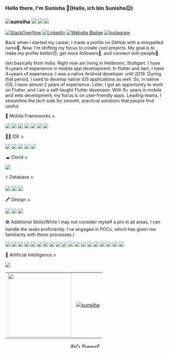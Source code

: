 ### Hello there, I'm Sunisha 👋(Hallo, ich bin Sunisha😉) 
### <p align="left"> <img src="https://komarev.com/ghpvc/?username=sunsiha&label=Profile%20views&color=228B22&style=flat?" alt="sunsiha"/> <a href="https://github.com/sunsiha/"><img src="https://img.shields.io/github/followers/sunsiha?color=%228B22&label=GitHub%20Followers%20%3A&style=flat"/></a>  <a href="https://github.com/sunsiha?tab=repositories"><img src="https://badges.frapsoft.com/os/v2/open-source.svg?v=103&style=flat"/></a>  <a href="https://github.com/Naereen/badges&style=flat"><img src="https://img.shields.io/badge/badges-awesome-green.svg"/></a>

[![StackOverflow](https://img.shields.io/badge/Stack_Overflow-FE7A16?style=flat&amp;logo=stack-overflow&amp;logoColor=white)](https://stackoverflow.com/users/5146756/sunisha-guptan) [![LinkedIn](https://img.shields.io/badge/linkedin-%230077B5.svg?&style=flat&logo=linkedin&logoColor=white)](https://www.linkedin.com/in/sunisha-kizhakkethil-ramankutty-7b23bb87/) [![Website Badge](https://img.shields.io/badge/-Website-228B22?style=flat&logo=Google-Chrome&logoColor=white)](https://sunisha-portfolio.web.app/#/) [![Instagram](https://img.shields.io/badge/instagram-%ff5851db.svg?color=C13584&style=flat&logo=instagram&logoColor=white)](https://www.instagram.com/sunisha_guptan/)

Back when I started my career, I made a profile on GitHub with a misspelled name🤣. Now, I'm shifting my focus to create cool projects. My goal is to make my profile better😊, get more followers🤩, and connect with people🥰.
<!-- VISTAS DEL PERFIL -->
Iam basically from India. Right now am living in Heilbronn, Stuttgart. I have 9+years of experience in mobile app development. In flutter and dart, I have 4+years of experience. 
I was a native Android developer until 2019. During that period, I used to develop native iOS applications as well. So, in native iOS, I have almost 2 years of experience. Later, I got an opportunity to work on Flutter, and I am a self-taught Flutter developer. With 9+ years in mobile and web development, my focus is on user-friendly apps. Leading teams, I streamline the tech side for smooth, practical solutions that people find useful.

📱 Mobile Frameworks 🔝
<p>
<div align="left">
  <img src="https://img.shields.io/badge/Flutter-02569B?style=flat&logo=flutter&logoColor=white&labelColor=black">
  <img src="https://img.shields.io/badge/Dart-0175C2?style=flat&logo=dart&logoColor=white&labelColor=black">
  <img src="https://img.shields.io/badge/Android-3DDC84?style=flat&logo=android&logoColor=white&labelColor=black">
  <img src="https://img.shields.io/badge/Java-red?style=flat&logo=java&logoColor=white&labelColor=black">
  <img src="https://img.shields.io/badge/kotlin-B125EA?style=flat&logo=kotlin&logoColor=white&labelColor=black">
  <img src="https://img.shields.io/badge/iOS-black?style=flat&logo=ios&logoColor=black&labelColor=white">
  <img src="https://img.shields.io/badge/swift-FA7343?style=flat&logo=swift&logoColor=white&labelColor=black">
</div>
</p>
👩‍💻 IDE 🔝
<p>
<div align="left">
  <img src="https://img.shields.io/badge/Android_Studio-3DDC84?style=flat&logo=android-studio&logoColor=white">
  <img src="https://img.shields.io/badge/Xcode-007ACC?style=flat&logo=Xcode&logoColor=white">
  <img src="https://img.shields.io/badge/VSCode-0078D4?style=flat&logo=visual%20studio%20code&logoColor=white">
  <img src="https://img.shields.io/badge/IntelliJ_IDEA-000000.svg?style=flat&logo=intellij-idea&logoColor=white">
  <img src="https://img.shields.io/badge/Eclipse-2C2255?style=flat&logo=eclipse&logoColor=white">
</div>
</p>
☁ Cloud 🔝
<p>
<div align="left">
  <img src="https://img.shields.io/badge/Codemagic-F45E3F?style=flat&logo=Codemagic&logoColor=white">
</div>
</p>
⚡ Database 🔝
<p>
<div align="left">
  <img src="https://img.shields.io/badge/MySQL-005C84?style=flat&logo=mysql&logoColor=white">
  <img src="https://img.shields.io/badge/Sqlite-003B57?style=flat&logo=sqlite&logoColor=white">
  <img src="https://img.shields.io/badge/Realm-39477F?style=flat&logo=realm&logoColor=white">
</div>
</p>
🖍 Design 🔝
<p>
<div align="left">
  <img src="https://img.shields.io/badge/Figma-F24E1E?style=flat&logo=figma&logoColor=white">
  <img src="https://img.shields.io/badge/Adobe%20Photoshop-31A8FF?style=flat&logo=Adobe%20Photoshop&logoColor=black">
  <img src="https://img.shields.io/badge/Adobe%20XD-470137?style=flat&logo=Adobe%20XD&logoColor=#FF61F6">
</div>
</p>
<p>
🛠 Additional Skills(While I may not consider myself a pro in all areas, I can handle the tasks proficiently. I've engaged in POCs, which has given me familiarity with these processes.)
<div align="left">
  <img src="https://img.shields.io/badge/Git-100000?style=flat&logo=git&logoColor=white">
  <img src="https://img.shields.io/badge/GitHub-100000?style=flat&logo=github&logoColor=white">
  <img src="https://img.shields.io/badge/GitLab-330F63?style=flat&logo=gitlab&logoColor=white">
  <img src="https://img.shields.io/badge/Bitbucket-0747a6?style=flat&logo=bitbucket&logoColor=white">
  <img src="https://img.shields.io/badge/mac%20os-000000?style=flat&logo=apple&logoColor=white">
  <img src="https://img.shields.io/badge/React-20232A?style=flat&logo=react&logoColor=61DAFB">
  <img src="https://img.shields.io/badge/-HTML-c58545?style=flat&logo=html5&logoColor=c58545&labelColor=282828">
  <img src="https://img.shields.io/badge/-CSS-d1a01f?style=flat&logo=css3&logoColor=d1a01f&labelColor=282828">
  <img src="https://img.shields.io/badge/-Python-98b982?style=flat&logo=python&logoColor=98b982&labelColor=282828">
  <img src="https://img.shields.io/badge/Angular-DD0031?style=flat&logo=angular&logoColor=white">
  <img src="https://img.shields.io/badge/Jenkins-D24939?style=flat&logo=Jenkins&logoColor=white">
  <img src="https://img.shields.io/badge/Docker-2CA5E0?style=flat&logo=docker&logoColor=white">
  <img src="https://img.shields.io/badge/Swagger-85EA2D?style=lat&logo=Swagger&logoColor=white">
  <img src="https://img.shields.io/badge/firebase-ffca28?style=flat&logo=firebase&logoColor=black">
  <img src="https://img.shields.io/badge/Jira-0052CC?style=flat&logo=Jira&logoColor=white">
  <img src="https://img.shields.io/badge/Trello-0052CC?style=flat&logo=trello&logoColor=white">
  <img src="https://img.shields.io/badge/Microsoft_Word-2B579A?style=flat&logo=microsoft-word&logoColor=white">
  <img src="https://img.shields.io/badge/Microsoft_PowerPoint-B7472A?style=flat&logo=microsoft-powerpoint&logoColor=white">
  <img src="https://img.shields.io/badge/Microsoft_Excel-217346?style=flat&logo=microsoft-excel&logoColor=white">
</div>
</p>
🤖 Artificial Intelligence 🔝
<p>
<div align="left">
  <img src="https://img.shields.io/badge/ChatGPT-74aa9c?style=flat&logo=openai&logoColor=white">
</div>
</p>
<table style="border: none;">
  <tr>
    <td>
      <a href="https://github.com/kurt-liao/so-stats">
        <img height="200" src="https://so-stats-kurt-liao.vercel.app/api?user=5146756" />
      </a>
    </td>
    <td>
      <a href="https://github.com/ryo-ma/github-profile-trophy">
        <img src="https://github-profile-trophy.vercel.app/?username=sunsiha&theme=dracula&column=7" alt="sunsiha" />
      </a>
    </td>
  </tr>
</table>
<p align="center">𝓛𝓮𝓽'𝓼 𝓒𝓸𝓷𝓷𝓮𝓬𝓽!<p align="center">
<!--
**Sunsiha/sunsiha** is a ✨ _special_ ✨ repository because its `README.md` (this file) appears on your GitHub profile.

Here are some ideas to get you started:

- 🔭 I’m currently working on ...
- 🌱 I’m currently learning ...
- 👯 I’m looking to collaborate on ...
- 🤔 I’m looking for help with ...
- 💬 Ask me about ...
- 📫 How to reach me: ...
- 😄 Pronouns: ...
- ⚡ Fun fact: ...
-->
